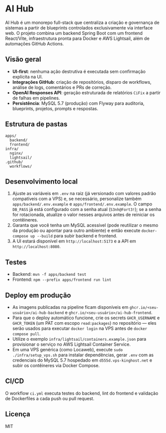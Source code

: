 # AI Hub

AI Hub é um monorepo full-stack que centraliza a criação e governança de sistemas a partir de blueprints controlados exclusivamente via interface web. O projeto combina um backend Spring Boot com um frontend React/Vite, infraestrutura pronta para Docker e AWS Lightsail, além de automações GitHub Actions.

## Visão geral

- **UI-first**: nenhuma ação destrutiva é executada sem confirmação explícita na UI.
- **Integrações GitHub**: criação de repositórios, disparo de workflows, análise de logs, comentários e PRs de correção.
- **OpenAI Responses API**: geração estruturada de relatórios `CiFix` a partir de falhas em pipelines.
- **Persistência**: MySQL 5.7 (produção) com Flyway para auditoria, blueprints, projetos, prompts e respostas.

## Estrutura de pastas

```
apps/
  backend/
  frontend/
infra/
  nginx/
  lightsail/
.github/
  workflows/
```

## Desenvolvimento local

1. Ajuste as variáveis em `.env` na raiz (já versionado com valores padrão compatíveis com a VPS) e, se necessário, personalize também `apps/backend/.env.example` e `apps/frontend/.env.example`. O campo `DB_PASS` já está configurado com a senha atual (`S3nh@Fort3!`); se a senha for rotacionada, atualize o valor nesses arquivos antes de reiniciar os contêineres.
2. Garanta que você tenha um MySQL acessível (pode reutilizar o mesmo da produção ou apontar para outro ambiente) e então execute `docker-compose up --build` para subir backend e frontend.
3. A UI estará disponível em `http://localhost:5173` e a API em `http://localhost:8080`.

## Testes

- Backend: `mvn -f apps/backend test`
- Frontend: `npm --prefix apps/frontend run lint`

## Deploy em produção

- As imagens publicadas na pipeline ficam disponíveis em `ghcr.io/<seu-usuário>/ai-hub-backend` e `ghcr.io/<seu-usuário>/ai-hub-frontend`.
- Para que o deploy automático funcione, crie os secrets `GHCR_USERNAME` e `GHCR_TOKEN` (um PAT com escopo `read:packages`) no repositório — eles serão usados para executar `docker login` na VPS antes de `docker compose pull`.
- Utilize o exemplo `infra/lightsail/containers.example.json` para provisionar o serviço no AWS Lightsail Container Service.
- Em uma VPS genérica (como Locaweb), execute `sudo ./infra/setup_vps.sh` para instalar dependências, gerar `.env` com as credenciais do MySQL 5.7 hospedado em `d555d.vps-kinghost.net` e subir os contêineres via Docker Compose.

## CI/CD

O workflow `ci.yml` executa testes do backend, lint do frontend e validação de Dockerfiles a cada push ou pull request.

## Licença

MIT
